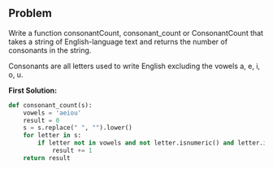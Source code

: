 ## Problem

Write a function consonantCount, consonant_count or ConsonantCount that takes a string of English-language text and returns the number of consonants in the string.

Consonants are all letters used to write English excluding the vowels a, e, i, o, u.

**First Solution:**

```python
def consonant_count(s):
    vowels = 'aeiou'
    result = 0
    s = s.replace(" ", "").lower()
    for letter in s:
        if letter not in vowels and not letter.isnumeric() and letter.isalnum():
            result += 1
    return result
```

